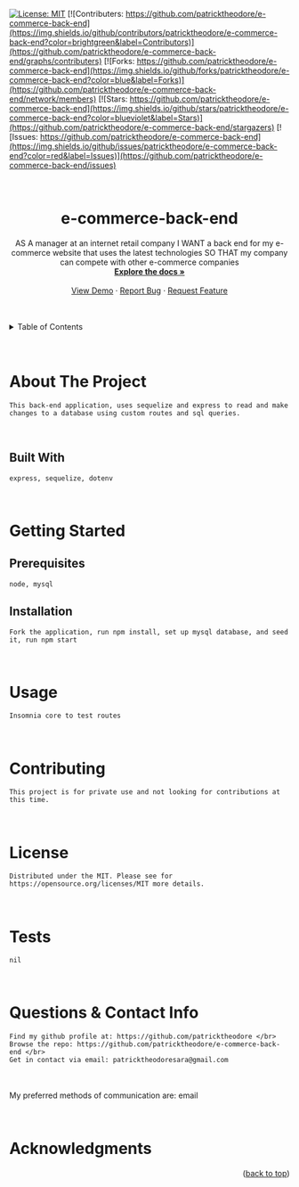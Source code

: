  
  [![License: MIT](https://img.shields.io/badge/License-MIT-yellow.svg)](https://opensource.org/licenses/MIT)
  [![Contributers: https://github.com/patricktheodore/e-commerce-back-end](https://img.shields.io/github/contributors/patricktheodore/e-commerce-back-end?color=brightgreen&label=Contributors)](https://github.com/patricktheodore/e-commerce-back-end/graphs/contributers) 
  [![Forks: https://github.com/patricktheodore/e-commerce-back-end](https://img.shields.io/github/forks/patricktheodore/e-commerce-back-end?color=blue&label=Forks)](https://github.com/patricktheodore/e-commerce-back-end/network/members) 
  [![Stars: https://github.com/patricktheodore/e-commerce-back-end](https://img.shields.io/github/stars/patricktheodore/e-commerce-back-end?color=blueviolet&label=Stars)](https://github.com/patricktheodore/e-commerce-back-end/stargazers)
  [![Issues: https://github.com/patricktheodore/e-commerce-back-end](https://img.shields.io/github/issues/patricktheodore/e-commerce-back-end?color=red&label=Issues)](https://github.com/patricktheodore/e-commerce-back-end/issues)

  <br>
  
  <h1 align="center">e-commerce-back-end</h3>
  
  <div>
    <p align="center">
      AS A manager at an internet retail company I WANT a back end for my e-commerce website that uses the latest technologies SO THAT my company can compete with other e-commerce companies
      <br />
      <a href="https://github.com/patricktheodore/e-commerce-back-end"><strong>Explore the docs »</strong></a>
      <br />
      <br />
      <a href="https://github.com/patricktheodore/e-commerce-back-end">View Demo</a>
      ·
      <a href="https://github.com/patricktheodore/e-commerce-back-end/issues">Report Bug</a>
      ·
      <a href="https://github.com/patricktheodore/e-commerce-back-end/issues">Request Feature</a>
    </p>
  </div>

  <br />
  <br />
  
  <!-- TABLE OF CONTENTS -->
  <details>
    <summary>Table of Contents</summary>
    <ul>
      <li>
        <a href="#about-the-project">About The Project</a>
        <ul>
          <li><a href="#built-with">Built With</a></li>
        </ul>
      </li>
      <li>
        <a href="#getting-started">Getting Started</a>
        <ul>
          <li><a href="#prerequisites">Prerequisites</a></li>
          <li><a href="#installation">Installation</a></li>
        </ul>
      </li>
      <li><a href="#usage">Usage</a></li>
      <li><a href="#contributing">Contributing</a></li>
      <li><a href="#license">License</a></li>
      <li><a href="#contact">Contact</a></li>
      <li><a href="#acknowledgments">Acknowledgments</a></li>
    </ul>
  </details>

  <br />
  <br />
  
  
  
  <!-- ABOUT THE PROJECT -->
  # About The Project
    This back-end application, uses sequelize and express to read and make changes to a database using custom routes and sql queries. 

  </br> 

  ## Built With
    express, sequelize, dotenv

  
  </br>
  
  <!-- GETTING STARTED -->
  # Getting Started
  
  ## Prerequisites
    node, mysql
  
  ## Installation
    Fork the application, run npm install, set up mysql database, and seed it, run npm start 

  <br>

  <!-- USAGE EXAMPLES -->
  # Usage
    Insomnia core to test routes
  
  <br>

  <!-- CONTRIBUTING -->
  # Contributing
    This project is for private use and not looking for contributions at this time.
  
  <br>

  <!-- LICENSE -->
  # License
    Distributed under the MIT. Please see for https://opensource.org/licenses/MIT more details. 

  <br>

  <!-- TEST -->
  # Tests
    nil
  
  <br>

  <!-- QUESTIONS & CONTACT -->
  # Questions & Contact Info
    Find my github profile at: https://github.com/patricktheodore </br>
    Browse the repo: https://github.com/patricktheodore/e-commerce-back-end </br>
    Get in contact via email: patricktheodoresara@gmail.com 
  </br></br>
My preferred methods of communication are: email
  
  <br>
  
  <!-- ACKNOWLEDGMENTS -->
  # Acknowledgments
  
  <p align="right">(<a href="#top">back to top</a>)</p>  
